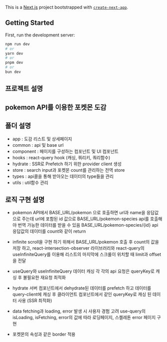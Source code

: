 This is a [Next.js](https://nextjs.org/) project bootstrapped with [`create-next-app`](https://github.com/vercel/next.js/tree/canary/packages/create-next-app).

## Getting Started

First, run the development server:

```bash
npm run dev
# or
yarn dev
# or
pnpm dev
# or
bun dev
```

## 프로젝트 설명

## pokemon API를 이용한 포켓몬 도감

## 폴더 설명

- app : 도감 리스트 및 상세페이지
- common : api 및 base url
- component : 페이지를 구성하는 컴포넌트 및 UI 컴포넌트
- hooks : react-query hook (캐싱, 쿼리키, 쿼리함수)
- hydrate : SSR로 Prefetch 하기 위한 provider client 생성
- store : search input과 포켓몬 count를 관리하는 전역 store
- types : api콜을 통해 받아오는 데이터의 type들을 관리
- utils : util함수 관리

## 로직 구현 설명

- pokemon API에서 BASE_URL/pokemon 으로 호출하면 url과 name을 응답값으로 주는데
  url에 포함된 id 값으로 BASE_URL/pokemon-species api를 호출해야 번역 가능한 데이터를 받을 수 있음
  BASE_URL/pokemon-species/{id} api 응답값의 데이터를 count와 같이 return

- infinite scroll을 구현 하기 위해서 BASE_URL/pokemon 호출 후 count의 값을 저장 하고,
  react-intersection-observer 라이브러리와 react-query의 useInfiniteQuery를 이용해
  리스트의 마지막에 스크롤이 위치할 때 limit과 offset을 전달

- useQuery와 useInfiniteQuery 데이터 캐싱
  각 각의 api 요청은 queryKey로 캐싱 후 불필요한 재요청 최적화
- hydrate
  서버 컴포넌트에서 dehydrate된 데이터를 prefetch 하고 데이터를 query-client에 캐싱 후
  클라이언트 컴포넌트에서 같인 queryKey로 캐싱 된 데이터 사용 (SSR 최적화)

- data fetching과 loading, error 발생 시 사용자 경험 고려
  use-query의 isLoading, isFetching, error의 값에 따라 로딩페이지, 스켈레톤 error 페이지 구현

- 포켓몬의 속성과 같은 border 적용
